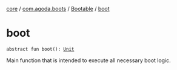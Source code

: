 [core](../../index.md) / [com.agoda.boots](../index.md) / [Bootable](index.md) / [boot](./boot.md)

# boot

`abstract fun boot(): `[`Unit`](https://kotlinlang.org/api/latest/jvm/stdlib/kotlin/-unit/index.html)

Main function that is intended to execute all necessary boot logic.


